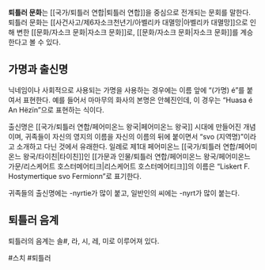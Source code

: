 **퇴틀러 문화**는 [[국가/퇴틀러 연합|퇴틀러 연합]]을 중심으로 전개되는 문회를 말한다. 퇴틀러 문화는 [[사건사고/제6자소크천년기/아벨리카 대멸망|아벨리카 대멸망]]으로 인해 변한 [[문화/자소크 문화|자소크 문화]]로, [[문화/자소크 문화|자소크 문화]]를 계승한다고 볼 수 있다.

## 가명과 출신명

닉네임이나 사회적으로 사용되는 가명을 사용하는 경우에는 이름 앞에 “(가명) é”를 붙여서 표현한다. 예를 들어서 마마무의 화사의 본명은 안혜진인데, 이 경우는 “Huasa é An Hëzïn”으로 표현하는 식이다.

출신명은 [[국가/퇴틀러 연합/페어미온느 왕국|페어미온느 왕국]] 시대에 만들어진 개념이며, 귀족들이 자신의 영지의 이름을 자신의 이름의 뒤에 붙이면서 “svo (지역명)”이라고 소개하고 다닌 것에서 유래한다. 일례로 제1대 페어미온느 [[국가/퇴틀러 연합/페어미온느 왕국/타이친|타이친]]인 [[가문과 인물/퇴틀러 연합/페어미온느 왕국/페어미온느 가문/리스케어트 호스터메어티크|리스케어트 호스터메어티크]]의 이름은 “Liskert F. Hostymertique svo Fermionn”로 표기한다.

귀족들의 출신명에는 -nyrtie가 많이 붙고, 일반인의 씨에는 -nyrt가 많이 붙는다.

## 퇴틀러 음계
퇴틀러의 음계는 솔\#, 라, 시, 레, 미로 이루어져 있다.

#스치 #퇴틀러 
